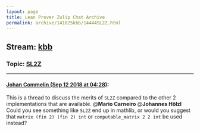 ```yaml
---
layout: page
title: Lean Prover Zulip Chat Archive 
permalink: archive/141825kbb/14444SL2Z.html
---
```


## Stream: [kbb](index.html)
### Topic: [SL2Z](14444SL2Z.html)

---

#### [Johan Commelin (Sep 12 2018 at 04:28)](https://leanprover.zulipchat.com/#narrow/stream/141825-kbb/topic/SL2Z/near/133773798):
This is a thread to discuss the merits of `SL2Z` compared to the other 2 implementations that are available. @**Mario Carneiro** @**Johannes Hölzl** Could you see something like `SL2Z` end up in mathlib, or would you suggest that `matrix (fin 2) (fin 2) int` or `computable_matrix 2 2 int` be used instead?

